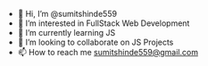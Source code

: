 - 👋 Hi, I’m @sumitshinde559
- 👀 I’m interested in FullStack Web Development
- 🌱 I’m currently learning JS
- 💞️ I’m looking to collaborate on JS Projects
- 📫 How to reach me sumitshinde559@gmail.com 

<!---
sumitshinde559/sumitshinde559 is a ✨ special ✨ repository because its `README.md` (this file) appears on your GitHub profile.
You can click the Preview link to take a look at your changes.
--->
